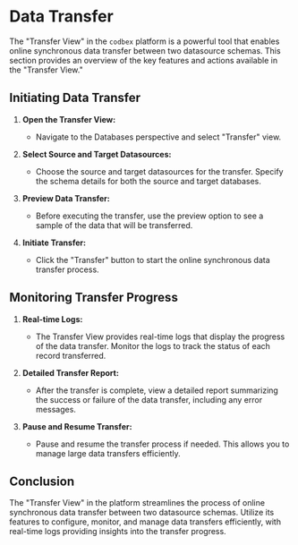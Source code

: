 # Data Transfer

The "Transfer View" in the `codbex` platform is a powerful tool that enables online synchronous data transfer between two datasource schemas. This section provides an overview of the key features and actions available in the "Transfer View."

## Initiating Data Transfer

1. **Open the Transfer View:**
   - Navigate to the Databases perspective and select "Transfer" view.

2. **Select Source and Target Datasources:**
   - Choose the source and target datasources for the transfer. Specify the schema details for both the source and target databases.

3. **Preview Data Transfer:**
   - Before executing the transfer, use the preview option to see a sample of the data that will be transferred.

4. **Initiate Transfer:**
   - Click the "Transfer" button to start the online synchronous data transfer process.

## Monitoring Transfer Progress

1. **Real-time Logs:**
   - The Transfer View provides real-time logs that display the progress of the data transfer. Monitor the logs to track the status of each record transferred.

2. **Detailed Transfer Report:**
   - After the transfer is complete, view a detailed report summarizing the success or failure of the data transfer, including any error messages.

3. **Pause and Resume Transfer:**
   - Pause and resume the transfer process if needed. This allows you to manage large data transfers efficiently.

## Conclusion

The "Transfer View" in the platform streamlines the process of online synchronous data transfer between two datasource schemas. Utilize its features to configure, monitor, and manage data transfers efficiently, with real-time logs providing insights into the transfer progress.
